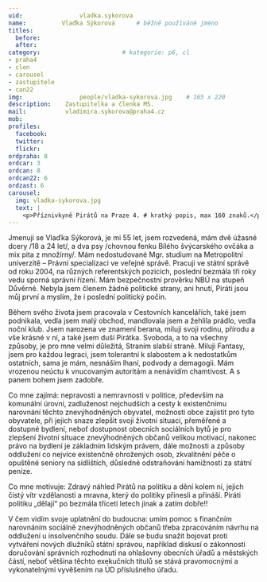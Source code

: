 ```yaml
---
uid:                vladka.sykorova
name:          Vlaďka Sýkorová  	# běžně používáné jméno
titles:
  before:
  after:
category:                       # kategorie: p6, cl
- praha4
- clen
- carousel
- zastupitele
- can22
img: 		        people/vladka-sykorova.jpg    # 165 x 220
description:    Zastupitelka a členka MS.	
mail:           vladimira.sykorova@praha4.cz
mob: 			
profiles:
  facebook:
  twitter: 
  flickr: 
ordpraha: 8
ordcar: 3
ordcan: 8
ordcan22: 6
ordzast: 6
carousel:
  img: vladka-sykorova.jpg
  text: |
    <p>Příznivkyně Pirátů na Praze 4. # kratký popis, max 160 znaků.</p>
---
```

Jmenuji se Vlaďka Sýkorová, je mi 55 let, jsem rozvedená, mám dvě úžasné dcery /18 a 24 let/, a dva psy /chovnou fenku Bílého
švýcarského ovčáka a mix pita z množírny/. Mám nedostudované Mgr. studium na Metropolitní univerzitě – Právní specializaci ve
veřejné správě. Pracuji ve státní správě od roku 2004, na různých referentských pozicích, poslední bezmála tři roky vedu sporná
správní řízení. Mám bezpečnostní prověrku NBÚ na stupeň Důvěrné. Nebyla jsem členem žádné politické strany, ani hnutí, Piráti
jsou můj první a myslím, že i poslední politický počin.

Během svého života jsem pracovala v Cestovních kancelářích, také jsem podnikala, vedla jsem malý obchod, mandlovala jsem a
žehlila prádlo, vedla noční klub. Jsem narozena ve znamení berana, miluji svoji rodinu, přírodu a vše krásné v ní, a také jsem
duší Pirátka. Svoboda, a to na všechny způsoby, je pro mne velmi důležitá, Straním slabší straně. Miluji Fantasy, jsem pro
každou legraci, jsem tolerantní k slabostem a k nedostatkům ostatních, sama je mám, nesnáším lhaní, podvody a demagogii. Mám
vrozenou neúctu k vnucovaným autoritám a nenávidím chamtivost. A s panem bohem jsem zadobře.

Co mne zajímá: nepravosti a nemravnosti v politice, především na komunální úrovni, zadluženost nejchudších a cesty k
existenčnímu narovnání těchto znevýhodněných obyvatel, možnosti obce zajistit pro tyto obyvatele, při jejich snaze zlepšit
svoji životní situaci, přeměřené a dostupné bydlení, neboť dostupnost obecních sociálních bytů je pro zlepšení životní situace
znevýhodněných občanů velikou motivací, nakonec právo na bydlení je základním lidským právem, dále možnosti a způsoby oddlužení
co nejvíce existenčně ohrožených osob, zkvalitnění péče o opuštěné seniory na sídlištích, důsledné odstraňování hamižnosti za
státní peníze.

Co mne motivuje: Zdravý náhled Pirátů na politiku a dění kolem ní, jejich čistý vítr vzdělanosti a mravna, který do politiky
přinesli a přináší. Piráti politiku „dělají“ po bezmála třiceti letech jinak a zatím dobře!!

V čem vidím svoje uplatnění do budoucna: umím pomoc s finančním narovnáním sociálně znevýhodněných občanů třeba zpracováním
návrhu na oddlužení u insolvenčního soudu. Dále se budu snažit bojovat proti vytváření nových dlužníků státní správou,
například diskusí o zákonnosti doručování správních rozhodnutí na ohlašovny obecních úřadů a městských částí, neboť většina
těchto exekučních titulů se stává pravomocnými a vykonatelnými vyvěšením na ÚD příslušného úřadu.

